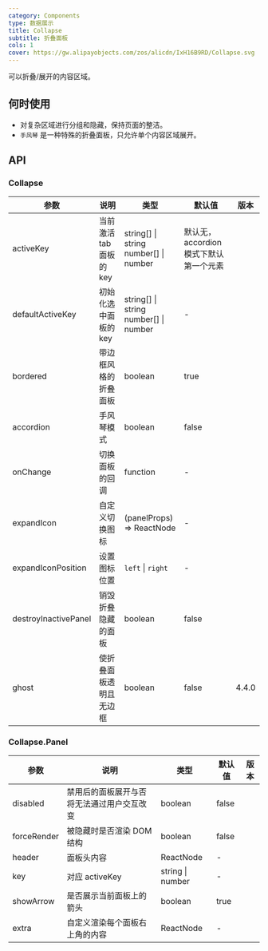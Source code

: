```yaml
---
category: Components
type: 数据展示
title: Collapse
subtitle: 折叠面板
cols: 1
cover: https://gw.alipayobjects.com/zos/alicdn/IxH16B9RD/Collapse.svg
---
```


可以折叠/展开的内容区域。

## 何时使用

- 对复杂区域进行分组和隐藏，保持页面的整洁。
- `手风琴` 是一种特殊的折叠面板，只允许单个内容区域展开。

## API

### Collapse

| 参数 | 说明 | 类型 | 默认值 | 版本 |
| --- | --- | --- | --- | --- |
| activeKey | 当前激活 tab 面板的 key | string\[] \| string <br/> number\[] \| number | 默认无，accordion 模式下默认第一个元素 |  |
| defaultActiveKey | 初始化选中面板的 key | string\[] \| string<br/> number\[] \| number | - |  |
| bordered | 带边框风格的折叠面板 | boolean | true |  |
| accordion | 手风琴模式 | boolean | false |  |
| onChange | 切换面板的回调 | function | - |  |
| expandIcon | 自定义切换图标 | (panelProps) => ReactNode | - |  |
| expandIconPosition | 设置图标位置 | `left` \| `right` | - |  |
| destroyInactivePanel | 销毁折叠隐藏的面板 | boolean | false |  |
| ghost | 使折叠面板透明且无边框 | boolean | false | 4.4.0 |

### Collapse.Panel

| 参数        | 说明                                       | 类型             | 默认值 | 版本 |
| ----------- | ------------------------------------------ | ---------------- | ------ | ---- |
| disabled    | 禁用后的面板展开与否将无法通过用户交互改变 | boolean          | false  |      |
| forceRender | 被隐藏时是否渲染 DOM 结构                  | boolean          | false  |      |
| header      | 面板头内容                                 | ReactNode        | -      |      |
| key         | 对应 activeKey                             | string \| number | -      |      |
| showArrow   | 是否展示当前面板上的箭头                   | boolean          | true   |      |
| extra       | 自定义渲染每个面板右上角的内容             | ReactNode        | -      |      |
